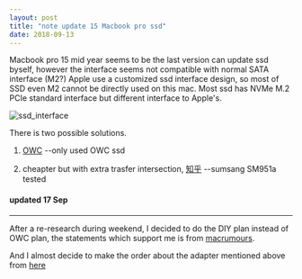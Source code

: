 ```yaml
---
layout: post
title: "note update 15 Macbook pro ssd"
date: 2018-09-13
---
```


Macbook pro 15 mid year seems to be the last version can update ssd byself,
however the interface seems not compatible with normal SATA interface (M2?)
Apple use a customized ssd interface design, so most of SSD even M2 cannot be directly used on this mac.
Most ssd has NVMe M.2 PCIe standard interface but different interface to Apple's.


![ssd_interface](https://user-images.githubusercontent.com/3467118/45581785-22c41780-b8e8-11e8-9e6a-bc497ec79bfb.jpg)




There is two possible solutions.


1. [OWC](https://eshop.macsales.com/shop/ssd/owc/macbook-pro-retina-display/2013-2014-2015)
--only used OWC ssd

2. cheapter but with extra trasfer intersection, [知乎](https://zhuanlan.zhihu.com/p/35806613)
--sumsang SM951a tested


#### updated 17 Sep
-----------------------

After a re-research during weekend, I decided to do the DIY plan instead of OWC plan,
the statements which support me is from [macrumours](https://forums.macrumors.com/threads/upgrading-2013-2014-macbook-pro-ssd-to-m-2-nvme.2034976/page-6#post-25121383).

And I almost decide to make the order about the adapter mentioned above from [here](http://eshop.sintech.cn/ngff-m2-pcie-ssd-card-as-2013-2014-2015-macbook-ssd-p-1143.html)

